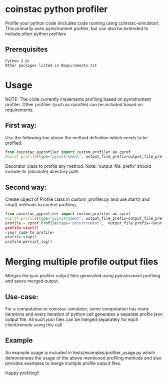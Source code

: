 # coinstac python profiler
Profile your python code (includes code running using coinstac-simulator). This primarily uses pyinstrument profiler, but can also be extended to include other python profilers

## Prerequisites
    Python 3.6+
    Other packages listed in Requirements.txt
    
# Usage
NOTE: The code currently implements profiling based on pyinstrument profiler. Other profilier (such as cprofile) can be included based on requirements. 
## First way: 
Use the following line above the method definition which needs to be profiled.

```python
from coinstac_pyprofiler import custom_profiler as cprof
@cprof.profile(type="pyinstrument", output_file_prefix=output_file_prefix)
```

Decorator class to profile any method.
Note: 'output_file_prefix' should include its (absolute) directory path


## Second way: 
Create object of Profile class in custom_profiler.py and use start() and stop() methods to control profiling. 

```python
from coinstac_pyprofiler import custom_profiler as cprof
@cprof.profile(type="pyinstrument", output_file_prefix=output_file_prefix)
profile = cprof.Profile(type='pyinstrument',  output_file_prefix=<your_dir_path>/<some_file_prefix>")
profile.start()
<your code to profile>
profile.stop()
profile.persist_log()
 ```

# Merging multiple profile output files
Merges the json profiler output files generated using pyinstrument profiling and saves merged output.

## Use-case:
For a computation in coinstac-simulator, some computation has many iterations and every iteration of python call generates a separate profile json output file. All such json files can be merged separately for each client/remote using this call.

## Example
An example usage is included in tests/examples/profiler_usage.py which demonstrates the usage of the above mentioned profiling methods and also provides examples to merge multiple profile output files.

Happy profiling!!
